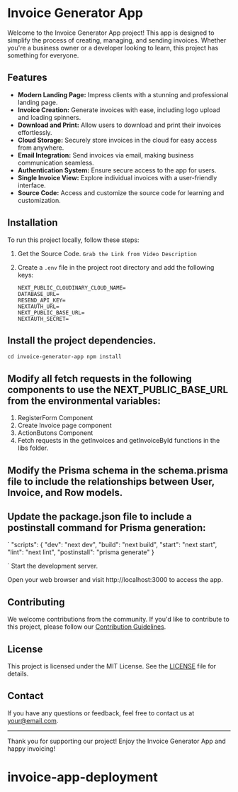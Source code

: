 # Invoice Generator App

Welcome to the Invoice Generator App project! This app is designed to simplify the process of creating, managing, and sending invoices. Whether you're a business owner or a developer looking to learn, this project has something for everyone.

## Features

- **Modern Landing Page:** Impress clients with a stunning and professional landing page.
- **Invoice Creation:** Generate invoices with ease, including logo upload and loading spinners.
- **Download and Print:** Allow users to download and print their invoices effortlessly.
- **Cloud Storage:** Securely store invoices in the cloud for easy access from anywhere.
- **Email Integration:** Send invoices via email, making business communication seamless.
- **Authentication System:** Ensure secure access to the app for users.
- **Single Invoice View:** Explore individual invoices with a user-friendly interface.
- **Source Code:** Access and customize the source code for learning and customization.

## Installation

To run this project locally, follow these steps:

1. Get the Source Code.
   `Grab the Link from Video Description`
2. Create a `.env` file in the project root directory and add the following keys:

   ```dotenv
   NEXT_PUBLIC_CLOUDINARY_CLOUD_NAME=
   DATABASE_URL=
   RESEND_API_KEY=
   NEXTAUTH_URL=
   NEXT_PUBLIC_BASE_URL=
   NEXTAUTH_SECRET=

   ```

## Install the project dependencies.

`cd invoice-generator-app
npm install`

## Modify all fetch requests in the following components to use the NEXT_PUBLIC_BASE_URL from the environmental variables:

1. RegisterForm Component
2. Create Invoice page component
3. ActionButons Component
4. Fetch requests in the getInvoices and getInvoiceById functions in the libs folder.

## Modify the Prisma schema in the schema.prisma file to include the relationships between User, Invoice, and Row models.

## Update the package.json file to include a postinstall command for Prisma generation:

`
"scripts": {
"dev": "next dev",
"build": "next build",
"start": "next start",
"lint": "next lint",
"postinstall": "prisma generate"
}

`
Start the development server.

Open your web browser and visit http://localhost:3000 to access the app.

## Contributing

We welcome contributions from the community. If you'd like to contribute to this project, please follow our [Contribution Guidelines](CONTRIBUTING.md).

## License

This project is licensed under the MIT License. See the [LICENSE](LICENSE) file for details.

## Contact

If you have any questions or feedback, feel free to contact us at your@email.com.

---

Thank you for supporting our project! Enjoy the Invoice Generator App and happy invoicing!

# invoice-app-deployment
